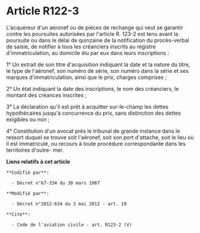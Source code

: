 # Article R122-3

L'acquéreur d'un aéronef ou de pièces de rechange qui veut se garantir contre les poursuites autorisées par l'article R.
123-2 est tenu avant la poursuite ou dans le délai de quinzaine de la notification du procès-verbal de saisie, de notifier à
tous les créanciers inscrits au registre d'immatriculation, au domicile élu par eux dans leurs inscriptions : 

1° Un extrait de son titre d'acquisition indiquant la date et la nature du titre, le type de l'aéronef, son numéro de série,
son numéro dans la série et ses marques d'immatriculation, ainsi que le prix, charges comprises ; 

2° Un état indiquant la date des inscriptions, le nom des créanciers, le montant des créances inscrites ; 

3° La déclaration qu'il est prêt à acquitter sur-le-champ les dettes hypothécaires jusqu'à concurrence du prix, sans
distinction des dettes exigibles ou non ; 

4° Constitution d'un avocat près le tribunal de grande instance dans le ressort duquel se trouve soit l'aéronef, soit son
port d'attache, soit le lieu où il est immatriculé, ou recours à toute procédure correspondante dans les territoires d'outre-
mer.

**Liens relatifs à cet article**

	**Codifié par**:

	  - Décret n°67-334 du 30 mars 1967

	**Modifié par**:

	  - Décret n°2012-634 du 3 mai 2012 - art. 19

	**Cite**:

	  - Code de l'aviation civile - art. R123-2 (V)

